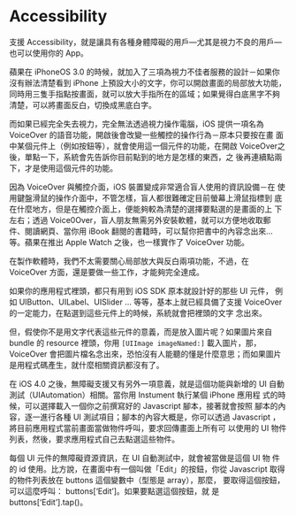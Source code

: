 Accessibility
=============

支援 Accessibility，就是讓具有各種身體障礙的用戶—尤其是視力不良的用戶—
也可以使用你的 App。

蘋果在 iPhoneOS 3.0 的時候，就加入了三項為視力不佳者服務的設計－如果你
沒有辦法清楚看到 iPhone 上預設大小的文字，你可以開啟畫面的局部放大功能，
同時用三隻手指點按畫面，就可以放大手指所在的區域；如果覺得白底黑字不夠
清楚，可以將畫面反白，切換成黑底白字。

而如果已經完全失去視力，完全無法透過視力操作電腦，iOS 提供一項名為
VoiceOver 的語音功能，開啟後會改變一些觸控的操作行為－原本只要按在畫
面中某個元件上（例如按鈕等），就會使用這一個元件的功能，在開啟
VoiceOver之後，單點一下，系統會先告訴你目前點到的地方是怎樣的東西，之
後再連續點兩下，才是使用這個元件的功能。

因為 VoiceOver 與觸控介面，iOS 裝置變成非常適合盲人使用的資訊設備－在
使用鍵盤滑鼠的操作介面中，不管怎樣，盲人都很難確定目前螢幕上滑鼠指標到
底在什麼地方，但是在觸控介面上，便能夠較為清楚的選擇要點選的是畫面的上
下左右；透過 Voice0Over，盲人朋友無需另外安裝軟體，就可以方便地收取郵
件、閱讀網頁、當你用 iBook 翻閱的書籍時，可以幫你把書中的內容念出來…
等。蘋果在推出 Apple Watch 之後，也一樣實作了 VoiceOver 功能。

在製作軟體時，我們不太需要關心局部放大與反白兩項功能，不過，在
VoiceOver 方面，還是要做一些工作，才能夠完全達成。

如果你的應用程式裡頭，都只有用到 iOS SDK 原本就設計好的那些 UI 元件，
例如 UIButton、UILabel、UISlider … 等等，基本上就已經具備了支援
VoiceOver 的一定能力，在點選到這些元件上的時候，系統就會把裡頭的文字
念出來。

但，假使你不是用文字代表這些元件的意義，而是放入圖片呢？如果圖片來自
bundle 的 resource 裡頭，你用 `[UIImage imageNamed:]` 載入圖片，那，
VoiceOver 會把圖片檔名念出來，恐怕沒有人能聽的懂是什麼意思；而如果圖片
是用程式碼產生，就什麼相關資訊都沒有了。

在 iOS 4.0 之後，無障礙支援又有另外一項意義，就是這個功能與新增的 UI
自動測試（UIAutomation）相關。當你用 Instument 執行某個 iPhone 應用程
式的時候，可以選擇載入一個你之前撰寫好的 Javascript 腳本，接著就會按照
腳本的內容，逐一進行各種 UI 測試項目；腳本的內容大概是，你可以透過
Javascript ，將目前應用程式當前畫面當做物件呼叫，要求回傳畫面上所有可
以使用的 UI 物件列表，然後，要求應用程式自己去點選這些物件。

每個 UI 元件的無障礙資源資訊，在 UI 自動測試中，就會被當做是這個 UI 物
件的 id 使用。比方說，在畫面中有一個叫做「Edit」的按鈕，你從
Javascript 取得的物件列表放在 buttons 這個變數中（型態是 array），那麼，
要取得這個按鈕，可以這麼呼叫： buttons[‘Edit’]。如果要點選這個按鈕，就
是 buttons[‘Edit’].tap()。
